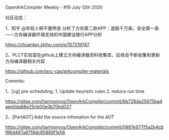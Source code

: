 OpenArkCompiler Weekly - #19 July 12th 2020

社区动态：

1、知乎 @年轻人啊不要熬夜 分析了方舟第二款APP：道路千万条，安全第一条——方舟编译器环境支持的中国建设银行APP分析

https://zhuanlan.zhihu.com/p/157219747

2、PLCT实验室在github上建立方舟编译器资料收集库，后续会不断收集和更新方舟编译器相关内容

https://github.com/isrc-cas/arkcompiler-materials

Commits:

1、[cg] pre-scheduling: 1. Update heuristic rules 2. reduce run time

https://gitee.com/harmonyos/OpenArkCompiler/commit/6b728da25675ba4aee0da88e25cb00e0b70bd027

2、[PartAOT]:Add the source infomation for the AOT

https://gitee.com/harmonyos/OpenArkCompiler/commit/0887e577f5a2b4cbf66d467a87f8dc85889f1e58